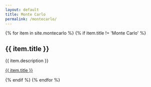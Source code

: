 ```yaml
---
layout: default
title: Monte Carlo
permalink: /montecarlo/
---
```


{% for item in site.montecarlo %}
  {% if item.title != 'Monte Carlo' %}
  <h2>{{ item.title }}</h2>
  <p>{{ item.description }}</p>
  <p><a href="https://anazli.github.io/randomThoughts{{ item.link }}">{{ item.title }}</a></p>
  {% endif %}
{% endfor %}

